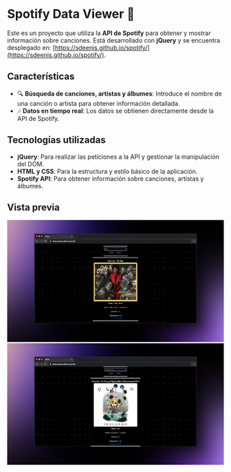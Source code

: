 # Spotify Data Viewer 🎵

Este es un proyecto que utiliza la **API de Spotify** para obtener y mostrar información sobre canciones. Está desarrollado con **jQuery** y se encuentra desplegado en: [https://sdeenis.github.io/spotify/](https://sdeenis.github.io/spotify/).

## Características

- 🔍 **Búsqueda de canciones, artistas y álbumes**: Introduce el nombre de una canción o artista para obtener información detallada.
- 🎶 **Datos en tiempo real**: Los datos se obtienen directamente desde la API de Spotify.

## Tecnologías utilizadas

- **jQuery**: Para realizar las peticiones a la API y gestionar la manipulación del DOM.
- **HTML y CSS**: Para la estructura y estilo básico de la aplicación.
- **Spotify API**: Para obtener información sobre canciones, artistas y álbumes.

## Vista previa

![Vista previa de la aplicación 1](images/1.png)
![Vista previa de la aplicación 2](images/2.png)
